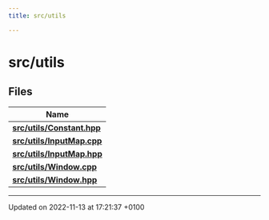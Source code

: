 ```yaml
---
title: src/utils

---
```


# src/utils



## Files

| Name           |
| -------------- |
| **[src/utils/Constant.hpp](Files/_constant_8hpp.md#file-constant.hpp)**  |
| **[src/utils/InputMap.cpp](Files/_input_map_8cpp.md#file-inputmap.cpp)**  |
| **[src/utils/InputMap.hpp](Files/_input_map_8hpp.md#file-inputmap.hpp)**  |
| **[src/utils/Window.cpp](Files/_window_8cpp.md#file-window.cpp)**  |
| **[src/utils/Window.hpp](Files/_window_8hpp.md#file-window.hpp)**  |






-------------------------------

Updated on 2022-11-13 at 17:21:37 +0100
